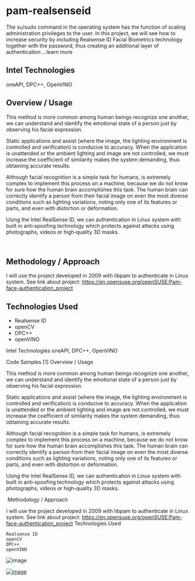 # pam-realsenseid

The su/sudo command in the operating system has the function of scaling administration privileges to the user. In this project, we will see how to increase security by including Realsense ID Facial Biometrics technology together with the password, thus creating an additional layer of authentication ...learn more

## Intel Technologies
oneAPI, DPC++, OpenVINO

## Overview / Usage

This method is more common among human beings recognize one another, we can understand and identify the emotional state of a person just by observing his facial expression.

Static applications and assist (where the image, the lighting environment is controlled and verification) is conducive to accuracy. When the application is unattended or the ambient lighting and image are not controlled, we must increase the coefficient of similarity makes the system demanding, thus obtaining accurate results.

Although facial recognition is a simple task for humans, is extremely complex to implement this process on a machine, because we do not know for sure how the human brain accomplishes this task. The human brain can correctly identify a person from their facial image on even the most diverse conditions such as lighting variations, noting only one of its features or parts, and even with distortion or deformation.

Using the Intel RealSense ID, we can authentication in Linux system with built in anti‑spoofing technology which protects against attacks using photographs, videos or high‑quality 3D masks.

​
## Methodology / Approach

I will use the project developed in 2009 with libpam to authenticate in Linux system. See link about project: https://en.opensuse.org/openSUSE:Pam-face-authentication_project

## Technologies Used
- Realsense ID
- openCV
- DPC++
- openVINO

 Intel Technologies
oneAPI, DPC++, OpenVINO

Code Samples [1]
Overview / Usage

This method is more common among human beings recognize one another, we can understand and identify the emotional state of a person just by observing his facial expression.

Static applications and assist (where the image, the lighting environment is controlled and verification) is conducive to accuracy. When the application is unattended or the ambient lighting and image are not controlled, we must increase the coefficient of similarity makes the system demanding, thus obtaining accurate results.

Although facial recognition is a simple task for humans, is extremely complex to implement this process on a machine, because we do not know for sure how the human brain accomplishes this task. The human brain can correctly identify a person from their facial image on even the most diverse conditions such as lighting variations, noting only one of its features or parts, and even with distortion or deformation.

Using the Intel RealSense ID, we can authentication in Linux system with built in anti‑spoofing technology which protects against attacks using photographs, videos or high‑quality 3D masks.

​
Methodology / Approach

I will use the project developed in 2009 with libpam to authenticate in Linux system. See link about project: https://en.opensuse.org/openSUSE:Pam-face-authentication_project
Technologies Used

    Realsense ID
    openCV
    DPC++
    openVINO
    
![image](https://github.com/cabelo/pam-realsenseid/assets/675645/badcdc9d-0af1-4a1c-94ef-9a4c4de37ebe)

[![image](https://github.com/cabelo/pam-realsenseid/assets/675645/3b542cf6-04bc-408a-94b2-58c184b366f0)](https://www.youtube.com/watch?v=yXH0AG324Rc)

